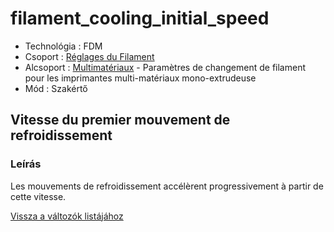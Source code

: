 # filament\_cooling\_initial\_speed

* Technológia : FDM
* Csoport : [Réglages du Filament](../filament_settings/filament_settings.md)
* Alcsoport : [Multimatériaux](../filament_settings/filament_settings.md#multimatériaux) - Paramètres de changement de filament pour les imprimantes multi-matériaux mono-extrudeuse
* Mód : Szakértő

## Vitesse du premier mouvement de refroidissement

### Leírás

Les mouvements de refroidissement accélèrent progressivement à partir de cette vitesse.

[Vissza a változók listájához](variable_list.md)

